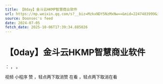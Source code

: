 ```yaml
---
title: 【0day】金斗云HKMP智慧商业软件
url: https://mp.weixin.qq.com/s?__biz=MzkxNDY5NzMxNw==&mid=2247483999&idx=1&sn=45822239bbbf3c1a28116c5080a58c1a
source: Doonsec's feed
date: 2024-07-05
fetch_date: 2025-10-06T17:39:34.885026
---
```


# 【0day】金斗云HKMP智慧商业软件

：
，
。

视频
小程序
赞
，轻点两下取消赞
在看
，轻点两下取消在看